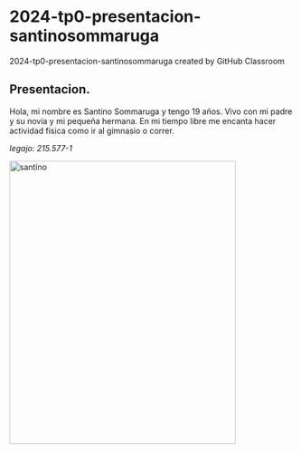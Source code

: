 # 2024-tp0-presentacion-santinosommaruga
2024-tp0-presentacion-santinosommaruga created by GitHub Classroom

## Presentacion.
Hola, mi nombre es Santino Sommaruga y tengo 19 años. Vivo con mi padre y su novia y mi pequeña hermana. En mi tiempo libre me encanta hacer actividad fisica como ir al gimnasio o correr.

*legajo: 215.577-1*

<img src="https://github.com/pdepjm/2024-tp0-presentacion-santinosommaruga/assets/164804046/d732bdf5-81d7-4dd1-a6d2-b4b0186b2035" alt="santino" width="400" height="500">

